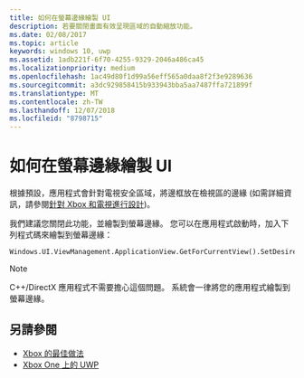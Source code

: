 ```yaml
---
title: 如何在螢幕邊緣繪製 UI
description: 若要關閉畫面有效呈現區域的自動縮放功能。
ms.date: 02/08/2017
ms.topic: article
keywords: windows 10, uwp
ms.assetid: 1adb221f-6f70-4255-9329-2046a486ca45
ms.localizationpriority: medium
ms.openlocfilehash: 1ac49d80f1d99a56eff565a0daa8f2f3e9289636
ms.sourcegitcommit: a3dc929858415b933943bba5aa7487ffa721899f
ms.translationtype: MT
ms.contentlocale: zh-TW
ms.lasthandoff: 12/07/2018
ms.locfileid: "8798715"
---
```

# <a name="how-to-draw-ui-to-the-edge-of-the-screen"></a>如何在螢幕邊緣繪製 UI   
根據預設，應用程式會針對電視安全區域，將邊框放在檢視區的邊緣 (如需詳細資訊，請參閱[針對 Xbox 和電視進行設計](../design/devices/designing-for-tv.md#tv-safe-area))。 

我們建議您關閉此功能，並繪製到螢幕邊緣。 您可以在應用程式啟動時，加入下列程式碼來繪製到螢幕邊緣：
   
```
Windows.UI.ViewManagement.ApplicationView.GetForCurrentView().SetDesiredBoundsMode(Windows.UI.ViewManagement.ApplicationViewBoundsMode.UseCoreWindow);
```
   
> [!NOTE]
> C++/DirectX 應用程式不需要擔心這個問題。 系統會一律將您的應用程式繪製到螢幕邊緣。

## <a name="see-also"></a>另請參閱
- [Xbox 的最佳做法](tailoring-for-xbox.md)
- [Xbox One 上的 UWP](index.md)
